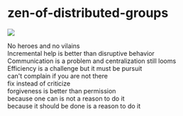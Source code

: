 # zen-of-distributed-groups 

![](https://i.creativecommons.org/p/zero/1.0/88x31.png)

No heroes and no vilains  
Incremental help is better than disruptive behavior  
Communication is a problem and centralization still looms  
Efficiency is a challenge but it must be pursuit  
can't complain if you are not there  
fix instead of criticize  
forgiveness is better than permission  
because one can is not a reason to do it  
because it should be done is a reason to do it  

